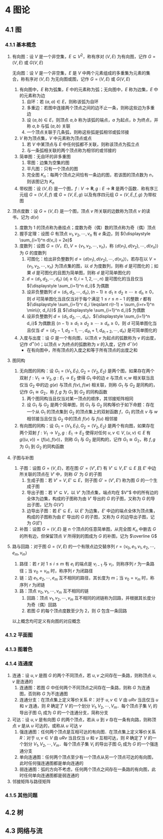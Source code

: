 # 4 图论

## 4.1 图
### 4.1.1 基本概念
1. 有向图：设 $V$ 是一个非空集，$E \subseteq V^2$，称有序对 $(V, E)$ 为有向图，记作 $G = (V, E)$ 或 $G(V, E)$

    无向图：设 $V$ 是一个非空集，$E$ 是 $V$ 中两个元素组成的多重集为元素的集合，称有序对 $(V, E)$ 为无向图或图，记作 $G = (V, E)$ 或 $G(V, E)$

    1. 有向图中，$E$ 称为弧集，$E$ 中的元素称为弧；无向图中，$E$ 称为边集，$E$ 中的元素称为边
        1. 自环：若 $(a, a) \in E$，则称该弧为自环
        2. 多重边：若图中连接两个顶点之间的边不止一条，则称这些边为多重边
        3. 设 $(a, b) \in E$，则顶点 $a, b$ 称为该弧的端点，$a$ 为起点，$b$ 为终点，并称 $a, b$ 与弧 $(a, b)$ 关联
        4. 一个顶点关联于几条弧，则称这些弧是弧相邻或弧邻接
    2. $V$ 称为顶点集，$V$ 中元素称为顶点或点
        1. 若 $V$ 中某顶点与 $E$ 中任何弧都不关联，则称该顶点为孤立点
        2. 与一条弧相关联的两个顶点称为相邻的或邻接的
    3. 简单图：无自环的非多重图
        1. 零图：边集为空集的图
        2. 平凡图：只有一个顶点的图
        3. 完全图 $K_n$：每两个顶点之间恰有一条边的图，若该图的顶点数为 $n$，则该图记为 $K_n$
    4. 带权图：设 $(V, E)$ 是一个图，$f: V \to \mathbf R, g: E \to \mathbf R$ 是两个函数．称有序三元组 $G = (V, E, f)$ 或 $G = (V, E, g)$ 以及有序四元组 $G = (V, E, f, g)$ 为带权图

2. 顶点度数：设 $G = (V, E)$ 是一个图，顶点 $v$ 所关联的边数称为顶点 $v$ 的读书，记为 $d(v)$
    1. 度数为 $1$ 的顶点称为悬挂点；度数为奇（偶）数的顶点称为奇（偶）顶点
    2. 握手定理：设图 $G$ 有顶点 $v_1, v_2, \cdots, v_n$ 有 $e$ 条边，则 ${\displaystyle \sum_{i=1}^n d(v_i) = 2e}$
    3. 度数列：设图 $G = (V， E), V = \{v_1, v_2, \cdots, v_n\}$，称 $\left<d(v_1), d(v_2), \cdots, d(v_n)\right>$ 为 $G$ 的度数列
        1. 可图化：给出非负整数列 $d = \left<d(v_1), d(v_2), \cdots, d(v_n)\right>$，若存在以 $V = \{v_1, v_2, \cdots, v_n\}$ 为顶点集的图，以 $d$ 为度数列，则称 $d$ 是可图化的；如果 $d$ 是可图化的且图为简单图，则称 $d$ 是可简单图化的
        2. $d = \left<d_1, d_2, \cdots, d_n\right> \ (d_i \geqslant 0, i = 1, 2, \cdots, n)$ 是可图化的当且仅当 ${\displaystyle \sum_{i=1}^n d_i}$ 为偶数
        3. 设非负整数列 $d = \left<d_1, d_2, \cdots, d_n\right>, (n-1) \geqslant d_1 \geqslant d_2 \geqslant \cdots \geqslant d_n \geqslant 0$，则 $d$ 可简单图化当且仅当对于每个满足 $1\leqslant r \leqslant n -1$ 的整数 $r$ 都有 ${\displaystyle \sum_{i=1}^r d_i \leqslant r(r-1) + \sum_{i=r+1}^n \min\{r, d_i\}}$ 且 ${\displaystyle \sum_{i=1}^n d_i}$ 为偶数
        4. 设非负整数列 $d = \left<d_1, d_2, \cdots, d_n\right>$，${\displaystyle \sum_{i=1}^n d_i}$ 为偶数且 $(n-1) \geqslant d_1 \geqslant d_2 \geqslant \cdots \geqslant d_n \geqslant 0$，则 $d$ 可简单图化当且仅当 $d' = \left<d_2 - 1, d_3 - 1, \cdots, d_{d_1} + 1, d_{d_1 + 2}, \cdots, d_n\right>$ 是可简单图化的
    4. 入度与出度：设 $G$ 是一个有向图，以顶点 $v$ 为起点的弧数称为 $v$ 的出度，记作 $d^+(v)$；以顶点 $v$ 为终点的弧数称为 $v$ 的入度，记作 $d^-(v)$
        - 在有向图中，所有顶点的入度之和等于所有顶点的出度之和
3. 图同构
    1. 无向图的同构：设 $G_1 = (V_1, E_1), G_2 = (V_2, E_2)$ 是两个图，如果存在两个双射 $f: V_1 \to V_2, g: E_1 \to E_2$ 使得 $G_1$ 中的边 $e$ 与顶点 $v, w$ 相关联当且仅当 $G_2$ 中的边 $g(e)$ 与顶点 $f(v), f(w)$ 相关联，则称 $G_1$ 与 $G_2$ 是同构的，记作 $G_1 \cong G_2$，称 $f, g$ 为 $G_1$ 到 $G_2$ 的同构函数
        1. 两个图同构当且仅当对某一顶点的顺序，其邻接矩阵相同
        2. 设 $G_1$ 与 $G_2$ 是两个简单图，则 $G_1$ 与 $G_2$ 同构等价于如下命题：存在一个从 $G_1$ 的顶点集到 $G_2$ 的顶点集上的双射函数 $f$，$G_1$ 的顶点 $v$ 与 $w$ 相邻接当且仅当 $G_2$ 中的顶点 $f(v)$ 与 $f(u)$ 相邻接
    2. 有向图的同构：设 $G_1 = (V_1, E_1), G_2 = (V_2, E_2)$ 是两个有向图，如果存在两个双射 $f: V_1 \to V_2, g: E_1 \to E_2$ 使得对任何 $u, v \in V, (u, v) \in E$ 有 $g((u, v)) = (f(u), f(v))$，则称 $G_1$ 与 $G_2$ 是同构的，记作 $G_1 \cong G_2$，称 $f, g$ 为 $G_1$ 到 $G_2$ 的同构函数
4. 子图与补图
    1. 子图：设图 $G = (V, E)$，若在图 $G' = (V', E')$ 有 $V' \subseteq V, E' \subseteq E$ 且 $E'$ 中边所关联的顶点在 $V'$ 中，则称 $G'$ 为 $G$ 的子图
        1. 生成子图：若 $V' = V, E' \subseteq E$，则子图 $G' = (V', E')$ 称为图 $G$ 的一个生成子图
        2. 导出子图：若 $V' \subseteq V$，以 $V'$ 为顶点集，端点均在 $V"$ 中的所有边的全体为边集，构成的子图称为由 $V'$ 导出的 $G$ 的子图，又称为 $G$ 的导出子图，记为 $G(V')$
        3. 边导出子图：若 $E' \subseteq E$，以 $E'$ 为边集，$E'$ 中边的端点全体为顶点集，构成的子图称为由 $E'$ 导出的 $G$ 的子图，又称为 $G$ 的边导出子图，记为 $G(E')$
    2. 补图：设图 $G = (V, E)$ 是 $n$ 个顶点的任意简单图，从完全图 $K_n$ 中删去 $G$ 的所有边，但保留顶点 $V$ 所得到的图成为 $G$ 的补图，记为 $\overline G$
5. 路与回路：对于图 $G = (V, E)$ 的一个有限点边交替序列 $r = \left<v_0, e_1, v_1, e_2, \cdots, e_m, v_m\right>$
    1. 路径：若 $r$ 对 $1 \leqslant i \leqslant m$ 有 $e_i$ 的端点是 $v_{i-1}$ 与 $v_i$，则称序列 $r$ 为一条路径；当 $v_0 = v_m$ 时，称序列 $r$ 为闭路径
    2. 链：边 $e_1, e_2, \cdots, e_m$ 互不相同的路径，其长度为 $m$；当 $v_0 = v_m$ 时，称序列 $r$ 为闭链
    3. 路：顶点 $v_0, v_1, \cdots, v_m$ 互不相同的链
        1. 回路：顶点 $v_1, v_2, \cdots, v_m$ 互不相同的闭链称为回路，并根据其长度分为奇（偶）回路
        2. 若图 $G$ 的每个顶点度数至少为 $2$，则 $G$ 包含一条回路

    以上概念均可定义有向图的对应概念

### 4.1.2 平面图

### 4.1.3 图着色

### 4.1.4 连通度
1. 连通：设 $u, v$ 是图 $G$ 的两个不同顶点，若 $u, v$ 之间存在一条路，则称顶点 $u, v$ 是连通的
    1. 连通图：若图 $G$ 中任何两个不同顶点之间存在一条路，则称 $G$ 为连通图，否则称 $G$ 为不连通图
    2. 连通分支：在顶点集上定义等价关系 $R$：对于 $u, v \in V$ 由 $uRv$ 当且仅当 $u$ 和 $v$ 连通，则 $R$ 确定了 $V$ 的一个划分 $V_1, V_2, \cdots, V_m$．每个顶点子集 $V_i$ 的导出子图 $G_i$ 成为 $G$ 的一个连通分支，简称分支
2. 可达：设 $u, v$ 是有向图 $G$ 的两个顶点，若从 $u$ 到 $v$ 存在一条有向路，则称顶点 $v$ 是从 $u$ 可达的，或称从 $u$ 可达 $v$
    1. 强连通图：任何两个顶点是互相可达的有向图．在顶点集上定义等价关系 $R$：对于 $u, v \in V$ 由 $uRv$ 当且仅当 $u$ 和 $v$ 互相可达，则 $R$ 确定了 $V$ 的一个划分 $V_1, V_2, \cdots, V_m$．每个顶点子集 $V_i$ 的导出子图 $G_i$ 成为 $G$ 的一个强连通分支
    2. 单向连通图：任何两个顶点至少有一个顶点从另一个顶点可达的有向图，此时任何强连通图都是单向连通的
    3. 弱连通图：弧的方向不考虑，任何两个顶点之间存在一条路的有向图，此时任何单向连通图都是弱连通的
3. 邻接矩阵与路径矩阵

### 4.1.5 其他问题

## 4.2 树

## 4.3 网络与流
